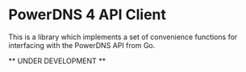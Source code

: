 # PowerDNS 4 API Client

This is a library which implements a set of convenience functions for interfacing with the PowerDNS API
from Go.

** UNDER DEVELOPMENT **
